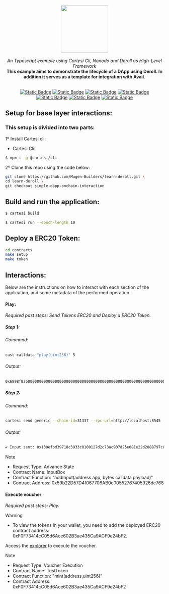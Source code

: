 <div align="center">
    <img src="https://github.com/Mugen-Builders/.github/assets/153661799/7ed08d4c-89f4-4bde-a635-0b332affbd5d" width="150" height="150">
</div>
<br>
<div align="center">
    <i>An Typescript example using Cartesi Cli, Nonodo and Deroll as High-Level Framework</i>
</div>
<div align="center">
<b>This example aims to demonstrate the lifecycle of a DApp using Deroll. In addition it serves as a template for integration with Avail.</b>
</div>
<br>
<div align="center">
    
  <a href="">[![Static Badge](https://img.shields.io/badge/cartesi-1.4.0-5bd1d7)](https://docs.cartesi.io/cartesi-rollups/)</a>
  <a href="">[![Static Badge](https://img.shields.io/badge/cartesi--cli-0.15.0-5bd1d7)](https://docs.cartesi.io/cartesi-rollups/1.3/quickstart/)</a>
  <a href="">[![Static Badge](https://img.shields.io/badge/brunodo--2.15.0-beta-blue)](https://www.npmjs.com/package/nonodo)</a>
  <a href="">[![Static Badge](https://img.shields.io/badge/@deroll/app-1.0.0-yellow)](https://www.npmjs.com/package/@deroll/app)</a>
  <a href="">[![Static Badge](https://img.shields.io/badge/@deroll/router-1.0.0-yellow)](https://www.npmjs.com/package/@deroll/router)</a>
  <a href="">[![Static Badge](https://img.shields.io/badge/@deroll/wallet-1.0.0-yellow)](https://www.npmjs.com/package/@deroll/wallet)</a>
  <a href="">[![Static Badge](https://img.shields.io/badge/foundry-0.2.0-red)](https://book.getfoundry.sh/getting-started/installation)</a>
</div>

## Setup for base layer interactions:

### This setup is divided into two parts:

1º Install Cartesi cli:
   + Cartesi Cli:
   ```bash
   $ npm i -g @cartesi/cli
   ```

2º Clone this repo using the code below:
   ```Bash
   git clone https://github.com/Mugen-Builders/learn-deroll.git \
   cd learn-deroll \
   git checkout simple-dapp-onchain-interaction
   ```

## Build and run the application:
```bash
$ cartesi build
```

```bash
$ cartesi run --epoch-length 10
```

## Deploy a ERC20 Token:

```bash
cd contracts
make setup
make token
```

## Interactions:

Below are the instructions on how to interact with each section of the application, and some metadata of the performed operation. 

#### Play:

_Required past steps: Send Tokens ERC20 and Deploy a ERC20 Token._

##### Step 1:

###### Command:
```bash
cast calldata "play(uint256)" 5
```

###### Output:
```bash
0x6898f82b0000000000000000000000000000000000000000000000000000000000000005
```

##### Step 2:

###### Command:
```bash
cartesi send generic --chain-id=31337 --rpc-url=http://localhost:8545 --dapp=0xab7528bb862fB57E8A2BCd567a2e929a0Be56a5e --input=0x6898f82b0000000000000000000000000000000000000000000000000000000000000005 --mnemonic-passphrase="test test test test test test test test test test test junk" --mnemonic-index=0
```

###### Output:
```bash
✔ Input sent: 0x130efbd39718c3933c0100127d2c73ac907d25e081e22d2888797c879899ff38
```

> [!NOTE]
>  - Request Type: Advance State
>  - Contract Name: InputBox
>  - Contract Function: "addInput(address app, bytes calldata payload)"
>  - Contract Address: 0x59b22D57D4f067708AB0c00552767405926dc768

#### Execute voucher

_Required past steps: Play._

> [!WARNING]
> - To view the tokens in your wallet, you need to add the deployed ERC20 contract address: 0xF0F73414cC05d6Ace602B3ae435Ca9ACF9e24bF2.

Access the [explorer](http://localhost:8080/explorer) to execute the voucher.

> [!NOTE]
>  - Request Type: Voucher Execution
>  - Contract Name: TestToken
>  - Contract Function: "mint(address,uint256)"
>  - Contract Address: 0xF0F73414cC05d6Ace602B3ae435Ca9ACF9e24bF2

